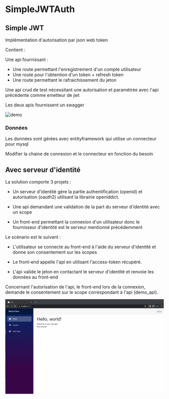 # SimpleJWTAuth

## Simple JWT

Implémentation d'autorisation par json web token 

Contient : 

Une api fournissant : 
* Une route permettant l'enregistrement d'un compte utilisateur
* Une route pour l'obtention d'un token + refresh token
* Une route permettant le rafraichissement du jeton

Une api crud de test nécessitant une autorisation et paramétrée avec l'api précédente comme emetteur de jwt

Les deux apis fournissent un swagger

![demo](jwt.gif)

### Données

Les données sont gérées avec entityframework qui utilise un connecteur pour mysql

Modifier la chaine de connexion et le connecteur en fonction du besoin

## Avec serveur d'identité

La solution comporte 3 projets : 

- Un serveur d'identité gère la partie authentification (openid) et autorisation (oauth2) utilisant la librairie openiddict.

- Une api demandant une validation de la part du serveur d'identité avec un scope

- Un front-end permettant la connexion d'un utilisateur donc le fournisseur d'identité est le serveur mentionné précédemment

Le scénario est le suivant : 

- L'utilisateur se connecte au front-end à l'aide du serveur d'identité et donne son consentement sur les scopes

- Le front-end appelle l'api en utilisant l'access-token récupéré.

- L'api valide le jeton en contactant le serveur d'identité et renvoie les données au front-end

Concernant l'autorisation de l'api, le front-end lors de la connexion, demande le consentement sur le scope correspondant à l'api (demo_api).

![demo identité](identity.gif)